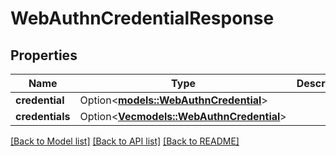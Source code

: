 # WebAuthnCredentialResponse

## Properties

Name | Type | Description | Notes
------------ | ------------- | ------------- | -------------
**credential** | Option<[**models::WebAuthnCredential**](WebAuthnCredential.md)> |  | [optional]
**credentials** | Option<[**Vec<models::WebAuthnCredential>**](WebAuthnCredential.md)> |  | [optional]

[[Back to Model list]](../README.md#documentation-for-models) [[Back to API list]](../README.md#documentation-for-api-endpoints) [[Back to README]](../README.md)


